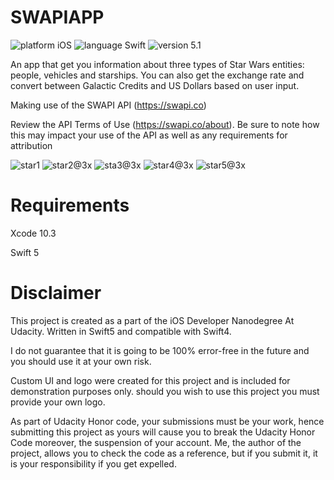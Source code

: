 # SWAPIAPP

<img src="https://img.shields.io/badge/platform%20-iOS-brightgreen.svg" alt="platform iOS">   <img src="https://img.shields.io/badge/language%20-Swift-brightgreen.svg" alt="language Swift"> <img src="https://img.shields.io/badge/version%20-v5.1-brightgreen.svg" alt="version 5.1">

An app that get you information about three types of Star Wars entities: people, vehicles and starships.
You can also get the exchange rate and convert between Galactic Credits and US Dollars based on user input.

Making use of the SWAPI API (https://swapi.co)

Review the API Terms of Use (https://swapi.co/about). 
Be sure to note how this may impact your use of the API as well as any requirements for attribution

![star1](https://user-images.githubusercontent.com/38110994/63034683-6a6d6d80-bec2-11e9-9af6-52a1b17a0248.png)
![star2@3x](https://user-images.githubusercontent.com/38110994/63034727-7ce7a700-bec2-11e9-8c42-3e1696f82ff2.png)
![sta3@3x](https://user-images.githubusercontent.com/38110994/63034766-8cff8680-bec2-11e9-8bf5-e3959ef9e2ac.png)
![star4@3x](https://user-images.githubusercontent.com/38110994/63034782-94269480-bec2-11e9-895f-c1bbcc8411a8.png)
![star5@3x](https://user-images.githubusercontent.com/38110994/63034890-ca641400-bec2-11e9-98cf-4a292e17df1c.png)

 # Requirements

Xcode 10.3

Swift 5



# Disclaimer

This project is created as a part of the iOS Developer Nanodegree At Udacity. Written in Swift5 and compatible with Swift4.

I do not guarantee that it is going to be 100% error-free in the future and you should use it at your own risk.

Custom UI and logo were created for this project and is included for demonstration purposes only. should you wish to use this project you must provide your own logo.

As part of Udacity Honor code, your submissions must be your work, hence submitting this project
as yours will cause you to break the Udacity Honor Code moreover, the suspension of your account. Me, the author of the project, allows you to check the code as a reference, but if you submit it, it is your responsibility if you get expelled.

